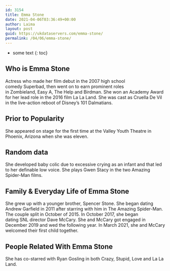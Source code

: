 ```yaml
---
id: 3154
title: Emma Stone
date: 2021-04-06T03:36:49+00:00
author: Laima
layout: post
guid: https://ukdataservers.com/emma-stone/
permalink: /04/06/emma-stone/
---
```


* some text
{: toc}


## Who is Emma Stone
                  
                  
                  
Actress who made her film debut in the 2007 high school comedy Superbad, then went on to earn prominent roles in Zombieland, Easy A, The Help and Birdman. She won an Academy Award for her lead role in the 2016 film La La Land. She was cast as Cruella De Vil in the live-action reboot of Disney&#8217;s 101 Dalmatians. 
                  
              
            
              
            
                
                
                
## Prior to Popularity
                  
                  
                  
She appeared on stage for the first time at the Valley Youth Theatre in Phoenix, Arizona when she was eleven.
                  
              
            
              
            
                
                
                
## Random data
                  
                  
                  
She developed baby colic due to excessive crying as an infant and that led to her definable low voice. She plays Gwen Stacy in the two Amazing Spider-Man films.
                  
              
            
              
            
                
                
                
## Family & Everyday Life of Emma Stone
                  
                  
                  
She grew up with a younger brother, Spencer Stone. She began dating Andrew Garfield in 2011 after starring with him in The Amazing Spider-Man. The couple split in October of 2015. In October 2017, she began dating SNL director Dave McCary. She and McCary got engaged in December 2019 and wed the following year. In March 2021, she and McCary welcomed their first child together.
                  
              
            
              
            
                
                
                
## People Related With Emma Stone
                  
                  
                  
She has co-starred with Ryan Gosling in both Crazy, Stupid, Love and La La Land. 
                  
              
            
              
            
                
              
            
              
              
            
            
              
            
          
          
          